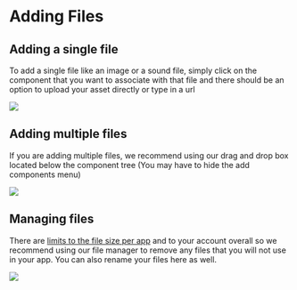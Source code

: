 # Adding Files

## Adding a single file

To add a single file like an image or a sound file, simply click on the component that you want to associate with that file and there should be an option to upload your asset directly or type in a url

![](../../.gitbook/assets/ezgif.com-video-to-gif-31.gif)

## Adding multiple files

If you are adding multiple files, we recommend using our drag and drop box located below the component tree \(You may have to hide the add components menu\)

![](../../.gitbook/assets/ezgif.com-video-to-gif-32.gif)

## Managing files

There are [limits to the file size per app](app-limits.md) and to your account overall so we recommend using our file manager to remove any files that you will not use in your app. You can also rename your files here as well.

![](../../.gitbook/assets/ezgif.com-video-to-gif-33.gif)

